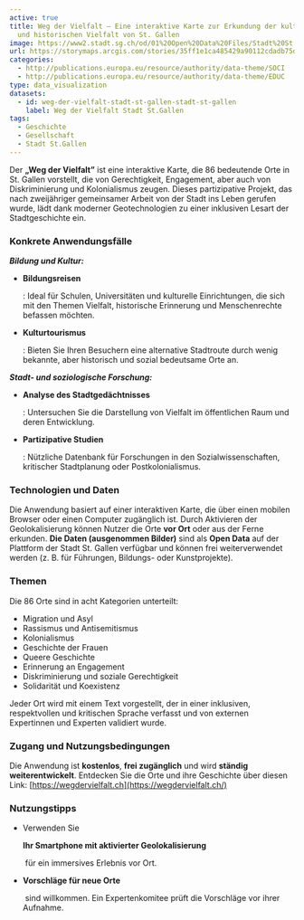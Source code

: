 ```yaml
---
active: true
title: Weg der Vielfalt – Eine interaktive Karte zur Erkundung der kulturellen
  und historischen Vielfalt von St. Gallen
image: https://www2.stadt.sg.ch/od/01%20Open%20Data%20Files/Stadt%20St.Gallen/DIF/SF/Weg%20der%20Vielfalt.jpg
url: https://storymaps.arcgis.com/stories/35ff1e1ca485429a90112cdadb75d57c
categories:
  - http://publications.europa.eu/resource/authority/data-theme/SOCI
  - http://publications.europa.eu/resource/authority/data-theme/EDUC
type: data_visualization
datasets:
  - id: weg-der-vielfalt-stadt-st-gallen-stadt-st-gallen
    label: Weg der Vielfalt Stadt St.Gallen
tags:
  - Geschichte
  - Gesellschaft
  - Stadt St.Gallen
---
```

Der **„Weg der Vielfalt”** ist eine interaktive Karte, die 86 bedeutende Orte in St. Gallen vorstellt, die von Gerechtigkeit, Engagement, aber auch von Diskriminierung und Kolonialismus zeugen. Dieses partizipative Projekt, das nach zweijähriger gemeinsamer Arbeit von der Stadt ins Leben gerufen wurde, lädt dank moderner Geotechnologien zu einer inklusiven Lesart der Stadtgeschichte ein.

### Konkrete Anwendungsfälle

***Bildung und Kultur:***

* **Bildungsreisen**

  : Ideal für Schulen, Universitäten und kulturelle Einrichtungen, die sich mit den Themen Vielfalt, historische Erinnerung und Menschenrechte befassen möchten.
* **Kulturtourismus**

  : Bieten Sie Ihren Besuchern eine alternative Stadtroute durch wenig bekannte, aber historisch und sozial bedeutsame Orte an.

***Stadt- und soziologische Forschung:***

* **Analyse des Stadtgedächtnisses**

  : Untersuchen Sie die Darstellung von Vielfalt im öffentlichen Raum und deren Entwicklung.
* **Partizipative Studien**

  : Nützliche Datenbank für Forschungen in den Sozialwissenschaften, kritischer Stadtplanung oder Postkolonialismus.

### Technologien und Daten

Die Anwendung basiert auf einer interaktiven Karte, die über einen mobilen Browser oder einen Computer zugänglich ist. Durch Aktivieren der Geolokalisierung können Nutzer die Orte **vor Ort** oder aus der Ferne erkunden. **Die Daten (ausgenommen Bilder)** sind als **Open Data** auf der Plattform der Stadt St. Gallen verfügbar und können frei weiterverwendet werden (z. B. für Führungen, Bildungs- oder Kunstprojekte).

### Themen

Die 86 Orte sind in acht Kategorien unterteilt:

* Migration und Asyl
* Rassismus und Antisemitismus
* Kolonialismus
* Geschichte der Frauen
* Queere Geschichte
* Erinnerung an Engagement
* Diskriminierung und soziale Gerechtigkeit
* Solidarität und Koexistenz

Jeder Ort wird mit einem Text vorgestellt, der in einer inklusiven, respektvollen und kritischen Sprache verfasst und von externen Expertinnen und Experten validiert wurde.

### Zugang und Nutzungsbedingungen

Die Anwendung ist **kostenlos**, **frei zugänglich** und wird **ständig weiterentwickelt**. Entdecken Sie die Orte und ihre Geschichte über diesen Link: [https://wegdervielfalt.ch](https://wegdervielfalt.ch/)

### Nutzungstipps

* Verwenden Sie 

  **Ihr Smartphone mit aktivierter Geolokalisierung**

   für ein immersives Erlebnis vor Ort.
* **Vorschläge für neue Orte**

   sind willkommen. Ein Expertenkomitee prüft die Vorschläge vor ihrer Aufnahme.

